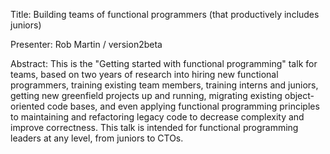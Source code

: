 Title: Building teams of functional programmers (that productively includes juniors)

Presenter: Rob Martin / version2beta

Abstract: This is the "Getting started with functional programming" talk for teams, based on two years of research into hiring new functional programmers, training existing team members, training interns and juniors, getting new greenfield projects up and running, migrating existing object-oriented code bases, and even applying functional programming principles to maintaining and refactoring legacy code to decrease complexity and improve correctness. This talk is intended for functional programming leaders at any level, from juniors to CTOs.
